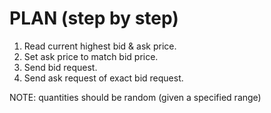# PLAN (step by step)
1. Read current highest bid & ask price.
2. Set ask price to match bid price.
3. Send bid request.
4. Send ask request of exact bid request.

NOTE: quantities should be random (given a specified range)